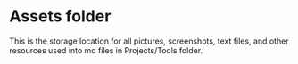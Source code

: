 # Assets folder

This is the storage location for all pictures, screenshots, text files, and other resources used into md files in Projects/Tools folder.
